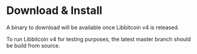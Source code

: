# Download & Install

A binary to download will be available once Libbitcoin v4 is released.

To run Libbitcoin v4 for testing purposes, the latest master branch should be build from source.
